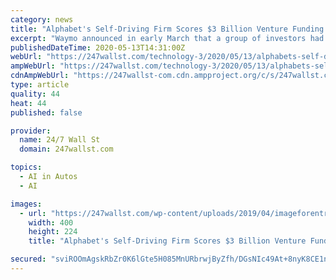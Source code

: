 ```yaml
---
category: news
title: "Alphabet's Self-Driving Firm Scores $3 Billion Venture Funding Round"
excerpt: "Waymo announced in early March that a group of investors had committed to $2.25 billion in new funding and reported on Tuesday that it had closed its first outside funding round upon reaching commitments totaling $3 billion."
publishedDateTime: 2020-05-13T14:31:00Z
webUrl: "https://247wallst.com/technology-3/2020/05/13/alphabets-self-driving-firm-scores-3-billion-venture-funding-round/"
ampWebUrl: "https://247wallst.com/technology-3/2020/05/13/alphabets-self-driving-firm-scores-3-billion-venture-funding-round/amp/"
cdnAmpWebUrl: "https://247wallst-com.cdn.ampproject.org/c/s/247wallst.com/technology-3/2020/05/13/alphabets-self-driving-firm-scores-3-billion-venture-funding-round/amp/"
type: article
quality: 44
heat: 44
published: false

provider:
  name: 24/7 Wall St
  domain: 247wallst.com

topics:
  - AI in Autos
  - AI

images:
  - url: "https://247wallst.com/wp-content/uploads/2019/04/imageforentry1-5kd.jpg?w=400"
    width: 400
    height: 224
    title: "Alphabet's Self-Driving Firm Scores $3 Billion Venture Funding Round"

secured: "sviROOmAgskRbZr0K6lGte5H085MnURbrwjByZfh/DGsNIc49At+8nyK8CE1nlEkmQbjHqEHFShbNoi6pB8dGxv6Mnk55xaddD7ZbqRTwMVYvc8PRm4liZ0s6/zydc10oIJar3krelgOoZGKO7v3Rk7tcZsrOoxzmSN4wyK8LD2lbjiz+apC3084+XbENh+0M60yDWJTHWs0HXkHzD8rM0BCor6ZAlf6eBbmHWTv/wQmkLfBwjqG+9DgUshMME0PvyVc+dYyXIOJJ06JdlAxvKQ3TYhdXAefUswfXr+RR1NRTqsV84M2sBQD2DNZH5bs;ZKmbkgHw67biGk/QAr1hkw=="
---
```


